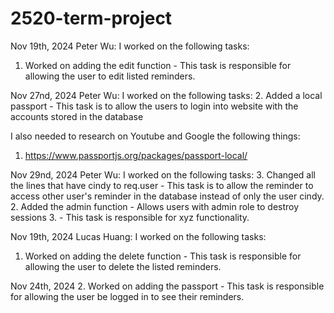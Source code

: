 # 2520-term-project

Nov 19th, 2024
Peter Wu:
I worked on the following tasks:
1. <Insert Some Task Here>Worked on adding the edit function - This task is responsible for allowing the user to edit listed reminders.

Nov 27nd, 2024
Peter Wu:
I worked on the following tasks:
2. <Insert Some Task Here> Added a local passport - This task is to allow the users to login into website with the accounts stored in the database

I also needed to research on Youtube and Google the following things:
1. <Insert Video or Link to thing you needed to research> https://www.passportjs.org/packages/passport-local/

Nov 29nd, 2024
Peter Wu:
I worked on the following tasks:
3. <Insert Some Task Here> Changed all the lines that have cindy to req.user - This task is to allow the reminder to access other user's reminder in the database instead of only the user cindy.
2. <Insert Some Task Here> Added the admin function - Allows users with admin role to destroy sessions
3. <Insert Some Task Here> - This task is responsible for xyz functionality.

Nov 19th, 2024
Lucas Huang:
I worked on the following tasks:
1. <Delete reminder button>Worked on adding the delete function - This task is responsible for allowing the user to delete the listed reminders.

Nov 24th, 2024
2. <Importing passport authentification>Worked on adding the passport - This task is responsible for allowing the user be logged in to see their reminders.
